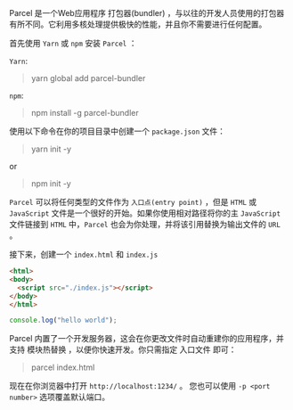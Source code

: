 Parcel 是一个Web应用程序 打包器(bundler) ，与以往的开发人员使用的打包器有所不同。它利用多核处理提供极快的性能，并且你不需要进行任何配置。

首先使用 `Yarn` 或 `npm` 安装 `Parcel` ：

`Yarn`:

>yarn global add parcel-bundler

`npm`:

>npm install -g parcel-bundler

使用以下命令在你的项目目录中创建一个 `package.json` 文件：

>yarn init -y

or

>npm init -y

`Parcel` 可以将任何类型的文件作为 `入口点(entry point)` ，但是 `HTML` 或 `JavaScript` 文件是一个很好的开始。如果你使用相对路径将你的主 `JavaScript` 文件链接到 `HTML` 中，`Parcel` 也会为你处理，并将该引用替换为输出文件的 `URL` 。

接下来，创建一个 `index.html` 和 `index.js` 

```html
<html>
<body>
  <script src="./index.js"></script>
</body>
</html>
```

```javascript
console.log("hello world");
```
Parcel 内置了一个开发服务器，这会在你更改文件时自动重建你的应用程序，并支持 模块热替换 ，以便你快速开发。你只需指定 入口文件 即可：

>parcel index.html

现在在你浏览器中打开 `http://localhost:1234/` 。 您也可以使用 `-p <port number>` 选项覆盖默认端口。